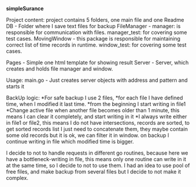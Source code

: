 **simpleSurance**

Project content:
project contains 5 folders, one main file and one Readme
DB           - Folder where I save text files for backup
FileManager  - manager: is responsible for communication with files.
               manager_test: for covering some test cases.
MovingWindow - this package is responsible for maintaining correct list
               of time records in runtime.
               window_test: for covering some test cases.
               
Pages        - Simple one html template for showing result
Server       - Server, which creates and holds file manager and window.

Usage:
main.go - Just creates server objects with address and pattern and starts it

BackUp logic:
*For safe backup I use 2 files,
*for each file I have defined time, when I modified it last time. 
*from the beginning I start writing in file1
*Change active file when another file becomes older than 1 minute, this means
 I can clear it completely, and start writing in it
*I always write either in file1 or file2, this means I do not have intersections,
 records are sorted, to get sorted records list I just need to concatenate them,
 they maybe contain some old records but it is ok, we can filter it in window.
 on backup I continue writing in file which modified time is bigger.
 
 I decide to not to handle requests in different go routines, because here we have a 
 bottleneck-writing in file, this means only one routine can write in it at the same time,
 so I decide to not to use them. I had an idea to use pool of free files, and make backup 
 from several files but I decide to not make it complex.